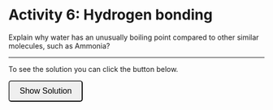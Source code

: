 # Activity 6: Hydrogen bonding

<link rel="stylesheet" type="text/css" href="../customstyle.css">

Explain why water has an unusually boiling point compared to other similar molecules, such as Ammonia?

---------------------

To see the solution you can click the button below.

<button onclick="document.getElementById('solution').style.display='block'" style="border-radius: 5px; text-align: center; padding: 10px 20px; font-size: 16px;">
Show Solution
</button>
<div id="solution" style="display:none;">
Water molecules form hydrogen bonds, which are much stronger than dispersion forces (Ammonia just has dispersion forces). A hydrogen bond is about $12k_{B}T$ whereas a dispersion force might be $\sim 1-2k_{B}T$. Hydrogen bonds occur when a hydrogen atom bonded to a highly electronegative atom (like oxygen in water) is attracted to another electronegative atom in a different molecule.  Inorder for a liquid to boil it needs to overcome the hydrogen bonds holding it together as a liquid. For a given temperature the probability of breaking a bond is determined by the Boltzmann probability $Prob \propto \exp\left(\frac{-U}{k_{B}T}\right)$. This is going to be a much smaller probability for H-bonds than dispersion forces. As a result you'll need a much higher temperature to get water to boil than Ammonia.
</div>

